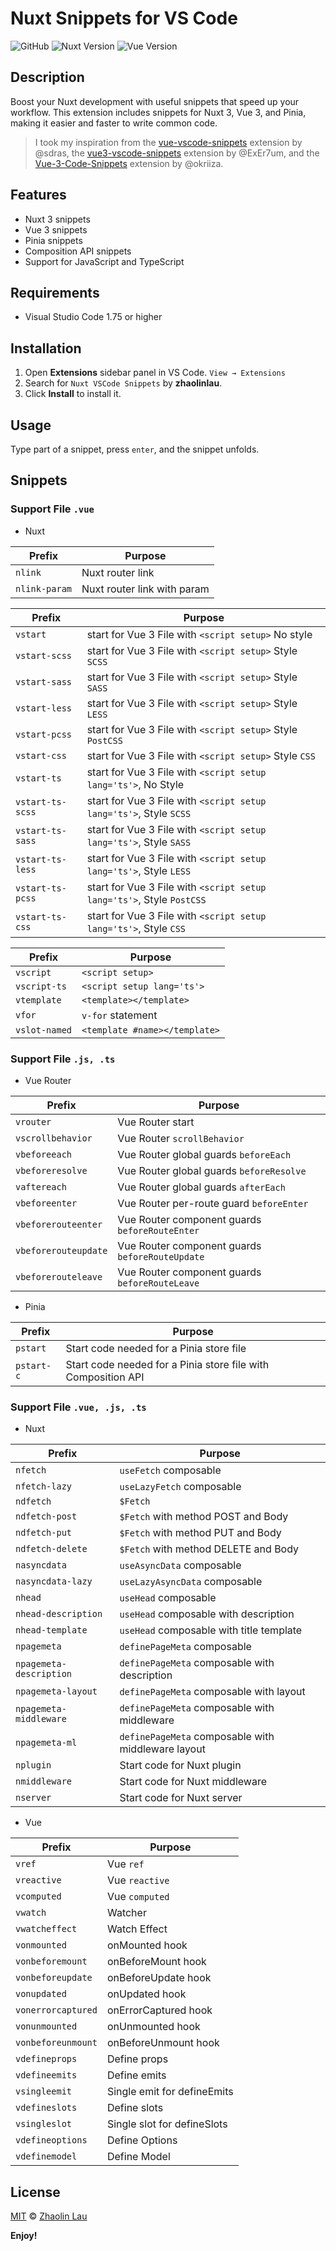 # Nuxt Snippets for VS Code

![GitHub](https://img.shields.io/github/license/zhaolinlau/nuxt-vscode-snippets)
![Nuxt Version](https://img.shields.io/badge/Nuxt-3-00DC82?logo=nuxt)
![Vue Version](https://img.shields.io/badge/Vue-3-42B883?logo=vuedotjs)

## Description

Boost your Nuxt development with useful snippets that speed up your workflow. This extension includes snippets for Nuxt 3, Vue 3, and Pinia, making it easier and faster to write common code.

> I took my inspiration from the [vue-vscode-snippets](https://github.com/sdras/vue-vscode-snippets) extension by @sdras, the [vue3-vscode-snippets](https://github.com/ExEr7um/vue3-vscode-snippets) extension by @ExEr7um, and the [Vue-3-Code-Snippets](https://github.com/okriiza/Vue-3-Code-Snippets) extension by @okriiza.

## Features

- Nuxt 3 snippets
- Vue 3 snippets
- Pinia snippets
- Composition API snippets
- Support for JavaScript and TypeScript

## Requirements

- Visual Studio Code 1.75 or higher

## Installation

1. Open **Extensions** sidebar panel in VS Code. `View → Extensions`
2. Search for `Nuxt VSCode Snippets` by **zhaolinlau**.
3. Click **Install** to install it.

## Usage

Type part of a snippet, press `enter`, and the snippet unfolds.

## Snippets

### Support File `.vue`

- Nuxt

| Prefix        | Purpose                     |
| ------------- | --------------------------- |
| `nlink`       | Nuxt router link            |
| `nlink-param` | Nuxt router link with param |

| Prefix           | Purpose                                                               |
| ---------------- | --------------------------------------------------------------------- |
| `vstart`         | start for Vue 3 File with `<script setup>` No style                   |
| `vstart-scss`    | start for Vue 3 File with `<script setup>` Style `SCSS`               |
| `vstart-sass`    | start for Vue 3 File with `<script setup>` Style `SASS`               |
| `vstart-less`    | start for Vue 3 File with `<script setup>` Style `LESS`               |
| `vstart-pcss`    | start for Vue 3 File with `<script setup>` Style `PostCSS`            |
| `vstart-css`     | start for Vue 3 File with `<script setup>` Style `CSS`                |
| `vstart-ts`      | start for Vue 3 File with `<script setup lang='ts'>`, No Style        |
| `vstart-ts-scss` | start for Vue 3 File with `<script setup lang='ts'>`, Style `SCSS`    |
| `vstart-ts-sass` | start for Vue 3 File with `<script setup lang='ts'>`, Style `SASS`    |
| `vstart-ts-less` | start for Vue 3 File with `<script setup lang='ts'>`, Style `LESS`    |
| `vstart-ts-pcss` | start for Vue 3 File with `<script setup lang='ts'>`, Style `PostCSS` |
| `vstart-ts-css`  | start for Vue 3 File with `<script setup lang='ts'>`, Style `CSS`     |

| Prefix        | Purpose                       |
| ------------- | ----------------------------- |
| `vscript`     | `<script setup>`              |
| `vscript-ts`  | `<script setup lang='ts'>`    |
| `vtemplate`   | `<template></template>`       |
| `vfor`        | `v-for` statement             |
| `vslot-named` | `<template #name></template>` |

### Support File `.js, .ts`

- Vue Router

| Prefix               | Purpose                                         |
| -------------------- | ----------------------------------------------- |
| `vrouter`            | Vue Router start                                |
| `vscrollbehavior`    | Vue Router `scrollBehavior`                     |
| `vbeforeeach`        | Vue Router global guards `beforeEach`           |
| `vbeforeresolve`     | Vue Router global guards `beforeResolve`        |
| `vaftereach`         | Vue Router global guards `afterEach`            |
| `vbeforeenter`       | Vue Router per-route guard `beforeEnter`        |
| `vbeforerouteenter`  | Vue Router component guards `beforeRouteEnter`  |
| `vbeforerouteupdate` | Vue Router component guards `beforeRouteUpdate` |
| `vbeforerouteleave`  | Vue Router component guards `beforeRouteLeave`  |

- Pinia

| Prefix     | Purpose                                                       |
| ---------- | ------------------------------------------------------------- |
| `pstart`   | Start code needed for a Pinia store file                      |
| `pstart-c` | Start code needed for a Pinia store file with Composition API |

### Support File `.vue, .js, .ts`

- Nuxt

| Prefix                  | Purpose                                            |
| ----------------------- | -------------------------------------------------- |
| `nfetch`                | `useFetch` composable                              |
| `nfetch-lazy`           | `useLazyFetch` composable                          |
| `ndfetch    `           | `$Fetch`                                           |
| `ndfetch-post`          | `$Fetch` with method POST and Body                 |
| `ndfetch-put`           | `$Fetch` with method PUT and Body                  |
| `ndfetch-delete`        | `$Fetch` with method DELETE and Body               |
| `nasyncdata`            | `useAsyncData` composable                          |
| `nasyncdata-lazy`       | `useLazyAsyncData` composable                      |
| `nhead`                 | `useHead` composable                               |
| `nhead-description`     | `useHead` composable with description              |
| `nhead-template`        | `useHead` composable with title template           |
| `npagemeta`             | `definePageMeta` composable                        |
| `npagemeta-description` | `definePageMeta` composable with description       |
| `npagemeta-layout`      | `definePageMeta` composable with layout            |
| `npagemeta-middleware`  | `definePageMeta` composable with middleware        |
| `npagemeta-ml`          | `definePageMeta` composable with middleware layout |
| `nplugin`               | Start code for Nuxt plugin                         |
| `nmiddleware`           | Start code for Nuxt middleware                     |
| `nserver`               | Start code for Nuxt server                         |

- Vue

| Prefix             | Purpose                     |
| ------------------ | --------------------------- |
| `vref`             | Vue `ref`                   |
| `vreactive`        | Vue `reactive`              |
| `vcomputed`        | Vue `computed`              |
| `vwatch`           | Watcher                     |
| `vwatcheffect`     | Watch Effect                |
| `vonmounted`       | onMounted hook              |
| `vonbeforemount`   | onBeforeMount hook          |
| `vonbeforeupdate`  | onBeforeUpdate hook         |
| `vonupdated`       | onUpdated hook              |
| `vonerrorcaptured` | onErrorCaptured hook        |
| `vonunmounted`     | onUnmounted hook            |
| `vonbeforeunmount` | onBeforeUnmount hook        |
| `vdefineprops`     | Define props                |
| `vdefineemits`     | Define emits                |
| `vsingleemit`      | Single emit for defineEmits |
| `vdefineslots`     | Define slots                |
| `vsingleslot`      | Single slot for defineSlots |
| `vdefineoptions`   | Define Options              |
| `vdefinemodel`     | Define Model                |

## License

[MIT](https://github.com/zhaolinlau/nuxt-vscode-snippets/blob/main/LICENSE) © [Zhaolin Lau](https://github.com/zhaolinlau)

**Enjoy!**
